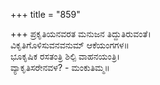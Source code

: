 +++
title = "859"

+++
ಪ್ರಕೃತಿಯನವರತ ಮನುಜನ ತಿದ್ದುತಿರುವಂತೆ।  
ವಿಕೃತಿಗೊಳಿಸುವನವನುಮ್ ಆಕೆಯಂಗಗಳ॥  
ಭೂಕೃಷಿಕ ರಸತಂತ್ರಿ ಶಿಲ್ಪಿ ವಾಹನಯಂತ್ರಿ।  
ವ್ಯಾಕೃತಿಸರೇನವಳ? - ಮಂಕುತಿಮ್ಮ॥  
